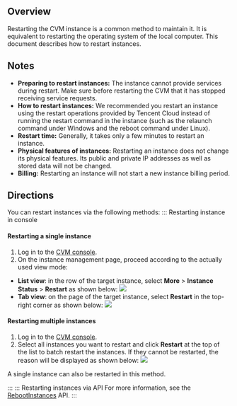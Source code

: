 ## Overview
Restarting the CVM instance is a common method to maintain it. It is equivalent to restarting the operating system of the local computer. This document describes how to restart instances.

## Notes
 - **Preparing to restart instances:** The instance cannot provide services during restart. Make sure before restarting the CVM that it has stopped receiving service requests.
 - **How to restart instances:** We recommended you restart an instance using the restart operations provided by Tencent Cloud instead of running the restart command in the instance (such as the relaunch command under Windows and the reboot command under Linux).
 - **Restart time:** Generally, it takes only a few minutes to restart an instance.
 - **Physical features of instances:** Restarting an instance does not change its physical features. Its public and private IP addresses as well as stored data will not be changed.
 - **Billing:** Restarting an instance will not start a new instance billing period.

## Directions
You can restart instances via the following methods:
<dx-tabs>
::: Restarting instance in console

#### Restarting a single instance
1. Log in to the [CVM console](https://console.cloud.tencent.com/cvm/).
2. On the instance management page, proceed according to the actually used view mode:
  - **List view**: in the row of the target instance, select **More** > **Instance Status** > **Restart** as shown below:
 ![](https://qcloudimg.tencent-cloud.cn/raw/fa35600ee1e53b77d9f0abafbef162bc.png)
  - **Tab view**: on the page of the target instance, select **Restart** in the top-right corner as shown below:
 ![](https://qcloudimg.tencent-cloud.cn/raw/d5384873a89471914f97df0b22230d7a.png)


#### Restarting multiple instances
1. Log in to the [CVM console](https://console.cloud.tencent.com/cvm/).
2. Select all instances you want to restart and click **Restart** at the top of the list to batch restart the instances. If they cannot be restarted, the reason will be displayed as shown below:
![](https://qcloudimg.tencent-cloud.cn/raw/c887966def1c1d83e837ae18b855d45f.png)
<dx-alert infotype="explain" title="">
A single instance can also be restarted in this method.
</dx-alert>


:::
::: Restarting instances via API
For more information, see the [RebootInstances](https://intl.cloud.tencent.com/zh/document/product/213/33243) API.
:::
</dx-tabs>
